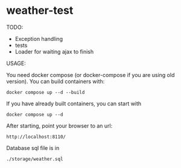 # weather-test

TODO:
- Exception handling
- tests
- Loader for waiting ajax to finish

USAGE:

You need docker compose (or docker-compose if you are using old version).
You can build containers with:
```
docker compose up --d --build
```

If you have already built containers, you can start with 
```
docker compose up --d
```

After starting, point your browser to an url:
```
http://localhost:8110/
```

Database sql file is in 
```
./storage/weather.sql
```
